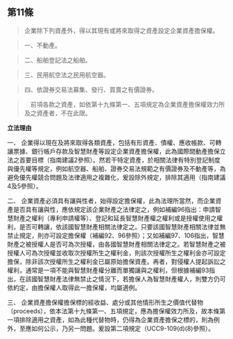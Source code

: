 ## 第11條　

> 企業除下列資產外，得以其現有或將來取得之資產設定企業資產擔保權。

> 一、不動產。

> 二、船舶登記法之船舶。

> 三、民用航空法之民用航空器。

> 四、依證券交易法募集、發行、買賣之有價證券。

>　前項各款之資產，如依第十九條第一、五項規定為企業資產擔保權效力所及之資產者，不在此限。

**立法理由**

一、	企業得以現在及將來取得各類資產，包括有形資產、債權、應收帳款、可轉讓票據、銀行帳戶存款及智慧財產等設定企業資產擔保權，此為國際間動產擔保立法之首要目標（指南建議2參照）。然若干特定資產，於相關法律有特別登記制度與優先權等規定，例如航空器、船舶、證券交易法規範之有價證券及不動產等，為避免優先權競合問題及法律適用之複雜化，爰設除外規定，排除其適用（指南建議4及5參照）。

二、	企業資產必須具有讓與性者，始得設定擔保權，此為法理所當然，而企業資產是否具有讓與性，應依規定該企業財產之法律定之，例如補編96指出：申請智慧財產之權利（專利申請權等）、登記和延長智慧財產權之權利或是授權使用之權利，是否可轉讓，依該國智慧財產相關法律定之。只要該國智慧財產相關法律並無禁止規定，則亦可設定擔保權（補編92、96參照）；又如補編97、106指出，智慧財產之被授權人是否可為次授權，由各國智慧財產相關法律定之。若智慧財產之被授權人可為次授權並收取次授權所生之權利金，則該次授權所生之權利金亦可設定擔保，除非該次授權所生之權利金已屬原始擔保資產。再者，對侵權人提起訴訟之權利，通常是一項不能與智慧財產權分離而單獨讓與之權利，但根據補編93指出，在該國智慧財產法律無禁止之情況下，若擔保人為智慧財產權人，則雙方仍可依約定，由擔保權人取得此一擔保權，均屬適例。

三、	企業資產擔保權擔保標的經收益、處分或其他情形所生之價值代替物（proceeds），依本法第十九條第一、五項規定，應為擔保權效力所及，故本條第一項排除適用之資產，如為此種代替物時，仍得為企業資產擔保之標的，則為例外，至應如何公示，乃另一問題。爰設第二項規定（UCC9-109(d)(8)參照）。

